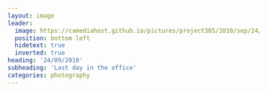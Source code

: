 ```yaml
---
layout: image
leader:
  image: https://camediahost.github.io/pictures/project365/2010/sep/24/240910.jpg
  position: bottom left
  hidetext: true
  inverted: true
heading: '24/09/2010'
subheading: 'Last day in the office'
categories: photography
---
```

